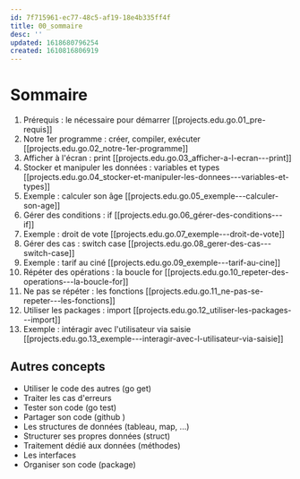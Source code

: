 ```yaml
---
id: 7f715961-ec77-48c5-af19-18e4b335ff4f
title: 00_sommaire
desc: ''
updated: 1618680796254
created: 1610816806919
---
```


# Sommaire
01. Prérequis : le nécessaire pour démarrer [[projects.edu.go.01_pre-requis]]
02. Notre 1er programme : créer, compiler, exécuter [[projects.edu.go.02_notre-1er-programme]]
03. Afficher à l'écran : print [[projects.edu.go.03_afficher-a-l-ecran---print]]
04. Stocker et manipuler les données : variables et types [[projects.edu.go.04_stocker-et-manipuler-les-donnees---variables-et-types]]
05. Exemple : calculer son âge [[projects.edu.go.05_exemple---calculer-son-age]]
06. Gérer des conditions : if [[projects.edu.go.06_gérer-des-conditions---if]]
07. Exemple : droit de vote [[projects.edu.go.07_exemple---droit-de-vote]]
08. Gérer des cas : switch case [[projects.edu.go.08_gerer-des-cas---switch-case]]
09. Exemple : tarif au ciné [[projects.edu.go.09_exemple---tarif-au-cine]]
10. Répéter des opérations : la boucle for [[projects.edu.go.10_repeter-des-operations---la-boucle-for]]
11. Ne pas se répéter : les fonctions [[projects.edu.go.11_ne-pas-se-repeter---les-fonctions]]
12. Utiliser les packages : import [[projects.edu.go.12_utiliser-les-packages---import]]
13. Exemple : intéragir avec l'utilisateur via saisie [[projects.edu.go.13_exemple---interagir-avec-l-utilisateur-via-saisie]]

## Autres concepts
- Utiliser le code des autres (go get)
- Traiter les cas d'erreurs
- Tester son code (go test)
- Partager son code (github )
- Les structures de données (tableau, map, ...)
- Structurer ses propres données (struct)
- Traitement dédié aux données (méthodes)
- Les interfaces
- Organiser son code (package)
